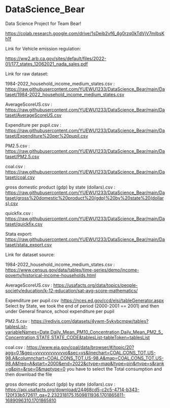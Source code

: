 # DataScience_Bear
Data Science Project for Team Bear!

https://colab.research.google.com/drive/1sDeib2vf6_4g0rzq0kTdVjV7mIbsKh1f

Link for Vehicle emission regulation:

https://ww2.arb.ca.gov/sites/default/files/2022-01/177_states_12062021_nada_sales.pdf

Link for raw dataset:

1984-2022_household_income_medium_states.csv :
https://raw.githubusercontent.com/YUEWU1233/DataScience_Bear/main/Dataset/1984-2022_household_income_medium_states.csv

AverageScoreUS.csv :
https://raw.githubusercontent.com/YUEWU1233/DataScience_Bear/main/Dataset/AverageScoreUS.csv

Expenditure per pupil.csv :
https://raw.githubusercontent.com/YUEWU1233/DataScience_Bear/main/Dataset/Expenditure%20per%20pupil.csv

PM2.5.csv :
https://raw.githubusercontent.com/YUEWU1233/DataScience_Bear/main/Dataset/PM2.5.csv

coal.csv :
https://raw.githubusercontent.com/YUEWU1233/DataScience_Bear/main/Dataset/coal.csv

gross domestic product (gdp) by state (dollars).csv :
https://raw.githubusercontent.com/YUEWU1233/DataScience_Bear/main/Dataset/gross%20domestic%20product%20(gdp)%20by%20state%20(dollars).csv

quickfix.csv :
https://raw.githubusercontent.com/YUEWU1233/DataScience_Bear/main/Dataset/quickfix.csv

Stata export:
https://raw.githubusercontent.com/YUEWU1233/DataScience_Bear/main/Dataset/stata_export.csv

Link for dataset source:

1984-2022_household_income_medium_states.csv :
https://www.census.gov/data/tables/time-series/demo/income-poverty/historical-income-households.html 

AverageScoreUS.csv :
https://usafacts.org/data/topics/people-society/education/k-12-education/sat-avg-score-mathematics/

Expenditure per pupil.csv :https://nces.ed.gov/ccd/elsi/tableGenerator.aspx
Select by State, we took the end of period (2000-2001 == 2001) and then under General finance, school expenditure per pupil


PM2.5.csv :
https://redivis.com/datasets/4ywm-5ykvbcmpw/tables?tablesList-variableNames=Date,Daily_Mean_PM10_Concentration,Daily_Mean_PM2_5_Concentration,STATE,STATE_CODE&tablesList-tableToken=tablesList

coal.csv : https://www.eia.gov/coal/data/browser/#/topic/20?agg=0,1&geo=vvvvvvvvvvvvo&sec=vs&linechart=COAL.CONS_TOT.US-98.A&columnchart=COAL.CONS_TOT.US-98.A&map=COAL.CONS_TOT.US-98.A&freq=A&start=2000&end=2022&ctype=map&ltype=pin&rtype=s&rank=g&pin=&rse=0&maptype=0 
you have to select the Total consumption and then download the file


gross domestic product (gdp) by state (dollars).csv :
https://api.usafacts.org/download/24468cd5-c2c5-4714-b343-120f33b57261?_ga=2.232318175.1509811936.1701865811-1689096310.1701865810


